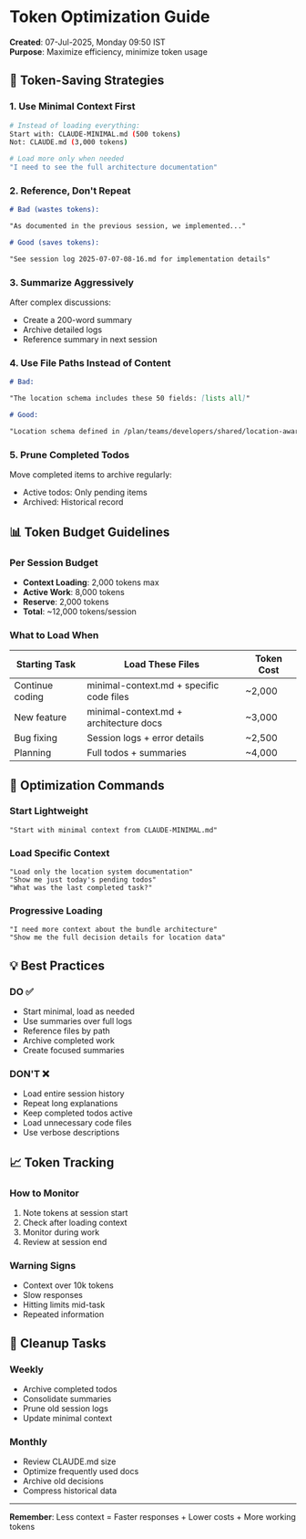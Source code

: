 # Token Optimization Guide

**Created**: 07-Jul-2025, Monday 09:50 IST  
**Purpose**: Maximize efficiency, minimize token usage

## 🎯 Token-Saving Strategies

### 1. Use Minimal Context First

```bash
# Instead of loading everything:
Start with: CLAUDE-MINIMAL.md (500 tokens)
Not: CLAUDE.md (3,000 tokens)

# Load more only when needed
"I need to see the full architecture documentation"
```

### 2. Reference, Don't Repeat

```markdown
# Bad (wastes tokens):

"As documented in the previous session, we implemented..."

# Good (saves tokens):

"See session log 2025-07-07-08-16.md for implementation details"
```

### 3. Summarize Aggressively

After complex discussions:

- Create a 200-word summary
- Archive detailed logs
- Reference summary in next session

### 4. Use File Paths Instead of Content

```markdown
# Bad:

"The location schema includes these 50 fields: [lists all]"

# Good:

"Location schema defined in /plan/teams/developers/shared/location-aware-development.md#L50"
```

### 5. Prune Completed Todos

Move completed items to archive regularly:

- Active todos: Only pending items
- Archived: Historical record

## 📊 Token Budget Guidelines

### Per Session Budget

- **Context Loading**: 2,000 tokens max
- **Active Work**: 8,000 tokens
- **Reserve**: 2,000 tokens
- **Total**: ~12,000 tokens/session

### What to Load When

| Starting Task   | Load These Files                         | Token Cost |
| --------------- | ---------------------------------------- | ---------- |
| Continue coding | minimal-context.md + specific code files | ~2,000     |
| New feature     | minimal-context.md + architecture docs   | ~3,000     |
| Bug fixing      | Session logs + error details             | ~2,500     |
| Planning        | Full todos + summaries                   | ~4,000     |

## 🚀 Optimization Commands

### Start Lightweight

```
"Start with minimal context from CLAUDE-MINIMAL.md"
```

### Load Specific Context

```
"Load only the location system documentation"
"Show me just today's pending todos"
"What was the last completed task?"
```

### Progressive Loading

```
"I need more context about the bundle architecture"
"Show me the full decision details for location data"
```

## 💡 Best Practices

### DO ✅

- Start minimal, load as needed
- Use summaries over full logs
- Reference files by path
- Archive completed work
- Create focused summaries

### DON'T ❌

- Load entire session history
- Repeat long explanations
- Keep completed todos active
- Load unnecessary code files
- Use verbose descriptions

## 📈 Token Tracking

### How to Monitor

1. Note tokens at session start
2. Check after loading context
3. Monitor during work
4. Review at session end

### Warning Signs

- Context over 10k tokens
- Slow responses
- Hitting limits mid-task
- Repeated information

## 🔧 Cleanup Tasks

### Weekly

- Archive completed todos
- Consolidate summaries
- Prune old session logs
- Update minimal context

### Monthly

- Review CLAUDE.md size
- Optimize frequently used docs
- Archive old decisions
- Compress historical data

---

**Remember**: Less context = Faster responses + Lower costs + More working tokens
